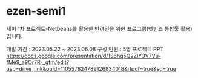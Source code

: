 # ezen-semi1
세미 1차 프로젝트-Netbeans를 활용한 반려인을 위한 프로그램(넷빈즈 통합툴 활용) 입니다.

개발 기간 : 2023.05.22 ~ 2023.06.08
구성 인원 : 5명
프로젝트 PPT
https://docs.google.com/presentation/d/1S6hq5Q2ZiY3V7Vu-fMe9_a9Or7R-_gfm/edit?usp=drive_link&ouid=110557824789126834018&rtpof=true&sd=true

